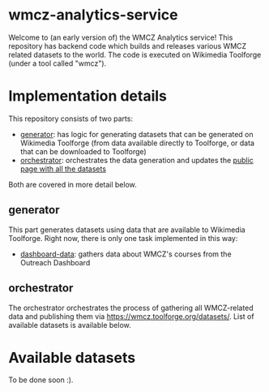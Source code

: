 # wmcz-analytics-service

Welcome to (an early version of) the WMCZ Analytics service! This repository has backend code which builds and releases various WMCZ related datasets to the world. The code is executed on Wikimedia Toolforge (under a tool called "wmcz").

# Implementation details

This repository consists of two parts:

* [generator](https://github.com/wmcz/wmcz-analytics-service/tree/master/generator): has logic for generating datasets that can be generated on Wikimedia Toolforge (from data available directly to Toolforge, or data that can be downloaded to Toolforge)
* [orchestrator](https://github.com/wmcz/wmcz-analytics-service/tree/master/orchestrator): orchestrates the data generation and updates the [public page with all the datasets](https://wmcz.toolforge.org/datasets/)

Both are covered in more detail below.

## generator

This part generates datasets using data that are available to Wikimedia Toolforge. Right now, there is only one task implemented in this way:

* [dashboard-data](https://github.com/wmcz/wmcz-analytics-service/tree/master/generator/dashboard-data): gathers data about WMCZ's courses from the Outreach Dashboard

## orchestrator

The orchestrator orchestrates the process of gathering all WMCZ-related data and publishing them via https://wmcz.toolforge.org/datasets/. List of available datasets is available below.

# Available datasets

To be done soon :).
